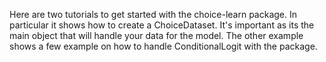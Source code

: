 Here are two tutorials to get started with the choice-learn package.
In particular it shows how to create a ChoiceDataset. It's important as its the main object that will handle your data for the model.
The other example shows a few example on how to handle ConditionalLogit with the package.
